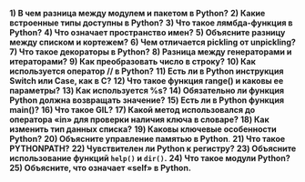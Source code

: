 **1) В чем разница между модулем и пакетом в Python?**
**2) Какие встроенные типы доступны в Python?**
**3) Что такое лямбда-функция в Python?**
**4) Что означает пространство имен?**
**5) Объясните разницу между списком и кортежем?**
**6) Чем отличается pickling от unpickling?**
**7) Что такое декораторы в Python?**
**8) Разница между генераторами и итераторами?**
**9) Как преобразовать число в строку?**
**10) Как используется оператор // в Python?**
**11) Есть ли в Python инструкция Switch или Case, как в C?**
**12) Что такое функция range() и каковы ее параметры?**
**13) Как используется %s?**
**14) Обязательно ли функция Python должна возвращать значение?**
**15) Есть ли в Python функция main()?**
**16) Что такое GIL?**
**17) Какой метод использовался до оператора «in» для проверки наличия ключа в словаре?**
**18) Как изменить тип данных списка?**
**19) Каковы ключевые особенности Python?**
**20) Объясните управление памятью в Python**.
**21) Что такое PYTHONPATH?**
**22) Чувствителен ли Python к регистру?**
**23) Объясните использование функций `help()` и `dir()`.**
**24) Что такое модули Python?**
**25) Объясните, что означает «self» в Python.**